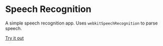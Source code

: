 # Speech Recognition
A simple speech recognition app. Uses `webkitSpeechRecognition` to parse speech.

[Try it out](https://nivekmai.github.io/speech-recognition/)
